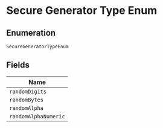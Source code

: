 
# Secure Generator Type Enum

## Enumeration

`SecureGeneratorTypeEnum`

## Fields

| Name |
|  --- |
| `randomDigits` |
| `randomBytes` |
| `randomAlpha` |
| `randomAlphaNumeric` |

